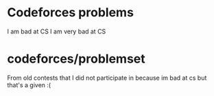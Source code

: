 # Codeforces problems
I am bad at CS
I am very bad at CS

# codeforces/problemset
From old contests that I did not participate in
because im bad at cs
but that's a given :(
